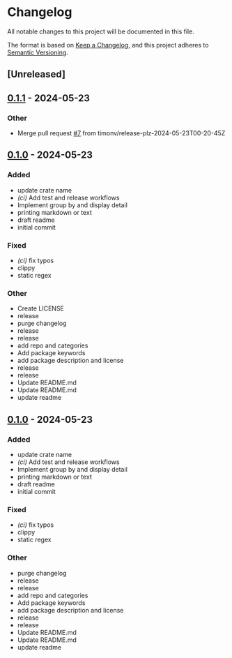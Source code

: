 # Changelog

All notable changes to this project will be documented in this file.

The format is based on [Keep a Changelog](https://keepachangelog.com/en/1.0.0/),
and this project adheres to [Semantic Versioning](https://semver.org/spec/v2.0.0.html).

## [Unreleased]

## [0.1.1](https://github.com/timonv/dowhatagain/compare/v0.1.0...v0.1.1) - 2024-05-23

### Other
- Merge pull request [#7](https://github.com/timonv/dowhatagain/pull/7) from timonv/release-plz-2024-05-23T00-20-45Z

## [0.1.0](https://github.com/timonv/dowhatagain/releases/tag/v0.1.0) - 2024-05-23

### Added
- update crate name
- *(ci)* Add test and release workflows
- Implement group by and display detail
- printing markdown or text
- draft readme
- initial commit

### Fixed
- *(ci)* fix typos
- clippy
- static regex

### Other
- Create LICENSE
- release
- purge changelog
- release
- release
- add repo and categories
- Add package keywords
- add package description and license
- release
- release
- Update README.md
- Update README.md
- update readme

## [0.1.0](https://github.com/timonv/dowhatagain/releases/tag/v0.1.0) - 2024-05-23

### Added
- update crate name
- *(ci)* Add test and release workflows
- Implement group by and display detail
- printing markdown or text
- draft readme
- initial commit

### Fixed
- *(ci)* fix typos
- clippy
- static regex

### Other
- purge changelog
- release
- release
- add repo and categories
- Add package keywords
- add package description and license
- release
- release
- Update README.md
- Update README.md
- update readme
